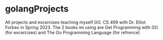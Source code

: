 # golangProjects
All projects and excercises teaching myself GO.
CS 499 with Dr. Elliot Forbes in Spring 2023. The 2 books im using are 
Get Programming with GO (for excercises)
and
The Go Programming Language (for refrence)
